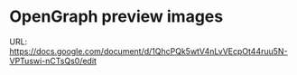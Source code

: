 # OpenGraph preview images

URL: https://docs.google.com/document/d/1QhcPQk5wtV4nLvVEcpOt44ruu5N-VPTuswi-nCTsQs0/edit
